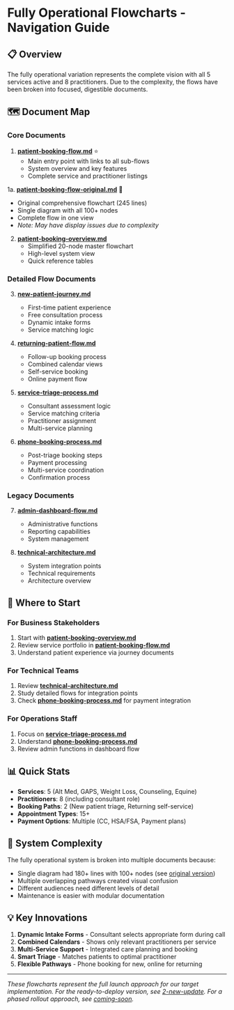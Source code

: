 # Fully Operational Flowcharts - Navigation Guide

## 📋 Overview
The fully operational variation represents the complete vision with all 5 services active and 8 practitioners. Due to the complexity, the flows have been broken into focused, digestible documents.

## 🗺️ Document Map

### Core Documents

1. **[patient-booking-flow.md](./booking/patient-booking-flow.md)** ⭐
   - Main entry point with links to all sub-flows
   - System overview and key features
   - Complete service and practitioner listings

1a. **[patient-booking-flow-original.md](./booking/patient-booking-flow-original.md)** 📜
   - Original comprehensive flowchart (245 lines)
   - Single diagram with all 100+ nodes
   - Complete flow in one view
   - *Note: May have display issues due to complexity*

2. **[patient-booking-overview.md](./booking/patient-booking-overview.md)** 
   - Simplified 20-node master flowchart
   - High-level system view
   - Quick reference tables

### Detailed Flow Documents

3. **[new-patient-journey.md](./booking/new-patient-journey.md)**
   - First-time patient experience
   - Free consultation process
   - Dynamic intake forms
   - Service matching logic

4. **[returning-patient-flow.md](./booking/returning-patient-flow.md)**
   - Follow-up booking process
   - Combined calendar views
   - Self-service booking
   - Online payment flow

5. **[service-triage-process.md](./consultant/service-triage-process.md)**
   - Consultant assessment logic
   - Service matching criteria
   - Practitioner assignment
   - Multi-service planning

6. **[phone-booking-process.md](./consultant/phone-booking-process.md)**
   - Post-triage booking steps
   - Payment processing
   - Multi-service coordination
   - Confirmation process

### Legacy Documents

7. **[admin-dashboard-flow.md](./admin/admin-dashboard-flow.md)**
   - Administrative functions
   - Reporting capabilities
   - System management

8. **[technical-architecture.md](./tech/tech-architecture-flow.md)**
   - System integration points
   - Technical requirements
   - Architecture overview

## 🎯 Where to Start

### For Business Stakeholders
1. Start with **[patient-booking-overview.md](./booking/patient-booking-overview.md)**
2. Review service portfolio in **[patient-booking-flow.md](./booking/patient-booking-flow.md)**
3. Understand patient experience via journey documents

### For Technical Teams
1. Review **[technical-architecture.md](./tech/tech-architecture-flow.md)**
2. Study detailed flows for integration points
3. Check **[phone-booking-process.md](./consultant/phone-booking-process.md)** for payment integration

### For Operations Staff
1. Focus on **[service-triage-process.md](./consultant/service-triage-process.md)**
2. Understand **[phone-booking-process.md](./consultant/phone-booking-process.md)**
3. Review admin functions in dashboard flow

## 📊 Quick Stats

- **Services**: 5 (Alt Med, GAPS, Weight Loss, Counseling, Equine)
- **Practitioners**: 8 (including consultant role)
- **Booking Paths**: 2 (New patient triage, Returning self-service)
- **Appointment Types**: 15+
- **Payment Options**: Multiple (CC, HSA/FSA, Payment plans)

## 🔄 System Complexity

The fully operational system is broken into multiple documents because:
- Single diagram had 180+ lines with 100+ nodes (see [original version](./booking/patient-booking-flow-original.md))
- Multiple overlapping pathways created visual confusion
- Different audiences need different levels of detail
- Maintenance is easier with modular documentation

## 💡 Key Innovations

1. **Dynamic Intake Forms** - Consultant selects appropriate form during call
2. **Combined Calendars** - Shows only relevant practitioners per service
3. **Multi-Service Support** - Integrated care planning and booking
4. **Smart Triage** - Matches patients to optimal practitioner
5. **Flexible Pathways** - Phone booking for new, online for returning

---

*These flowcharts represent the full launch approach for our target implementation. For the ready-to-deploy version, see [2-new-update](../../2-new-update/). For a phased rollout approach, see [coming-soon](../coming-soon/).*